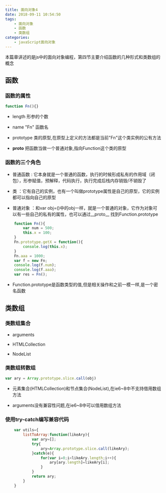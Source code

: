 ```yaml
---
title: 面向对象4
date: 2018-09-11 10:54:50
tags: 
    - 面向对象
    - 函数
    - 类数组
categories:
    - javaScript面向对象
---
```

本篇章讲述的是js中的面向对象编程，第四节主要介绍函数的几种形式和类数组的概念
<!-- more -->
## 函数
### 函数的属性

```JavaScript
function Fn(){}
```

- length  形参的个数

- name "Fn" 函数名

- prototype  类的原型,在原型上定义的方法都是当前"Fn"这个类实例的公有方法

- __proto__  把函数当做一个普通对象,指向Function这个类的原型

### 函数的三个角色
- 普通函数 : 它本身就是一个普通的函数，执行的时候形成私有的作用域（闭包），形参赋值，预解释，代码执行，执行完成后栈内存销毁/不销毁了

- 类 ：它有自己的实例，也有一个叫做prototype属性是自己的原型，它的实例都可以指向自己的原型

- 普通对象 ：和var obj=()中的obj一样，就是一个普通的对象，它作为对象可以有一些自己的私有的属性，也可以通过__proto__ 找到Function.prototype

```JavaScript
    function Fn(){
        var num = 500;
        this.x = 100;
    }
    Fn.prototype.getX = function(){
        console.log(this.x);
    }
    Fn.aaa = 1000;
    var f = new Fn;
    console.log(f.num);
    console.log(f.aaa);
    var res = Fn();
```

- Function.prototype是函数类型的值,但是相关操作和之前一模一样,是一个密名函数

## 类数组
### 类数组集合
- arguments

- HTMLCollection

- NodeList

### 类数组转数组
```JavaScript
var ary = Array.prototype.slice.call(obj)
```

- 元素集合(HTMLCollection)和节点集合(NodeList),在ie6~8中不支持借用数组方法

- arguments没有兼容性问题,在ie6~8中可以借用数组方法

### 使用try-catch编写兼容代码
```JavaScript
    var utils={
        listToArray:function(likeAry){
            var ary=[];
            try{
                ary=Array.prototype.slice.call(likeAry);
            }catch(e){
                for(var i=0;i<likeAry.length;i++){
                    ary[ary.length]=likeAry[i];
                }
            }
            return ary;
        }
    }
```
